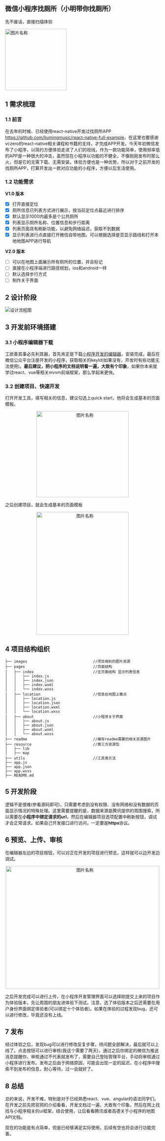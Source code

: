 ## 微信小程序找厕所（小明带你找厕所）
先不废话，直接扫描体验

<img src="./readme/bar_code.jpg" width = "200" height = "200" alt="图片名称" align=center />

## 1 需求梳理
### 1.1 前言
在去年的时候、已经使用react-native开发过找厕所APP <https://github.com/liumingmusic/react-native-full-example>，在这里也要感谢vczero的react-native相关课程和书籍的支持，才完成APP开发。今天年初微信发布了小程序，以简约方便体验走进了人们的视线，作为一款功能简单，使用频率低的APP是一种很大的冲击，虽然现在小程序以功能的不健全，不像刚刚发布时那么火，但是它的无需下载、无需安装，体验方便也是一种优势，所以对于之前开发的找厕所APP，打算开发出一款对应功能的小程序，方便以后生活使用。

### 1.2 功能需求
**V1.0 版本**
- [x] 打开直接定位
- [x] 厕所信息已列表方式进行展示，按当前定位点最近进行排序
- [x] 默认显示1000内最多是个公共厕所
- [x] 列表显示厕所名称、位置信息和步行距离
- [x] 列表页面具有刷新功能，以避免网络延迟，获取不到数据
- [x] 显示列表进行点直接打开微信自带地图，可以根据选择是否显示路线和打开本地地图APP进行导航

**V2.0 版本**
- [ ] 可以在地图上面展示所有厕所的位置，并且标记
- [ ] 直接在小程序端进行路径规划，ios和android一样
- [ ] 默认选择步行方式
- [ ] 制作关于界面

## 2 设计阶段
![设计流程图](./readme/flow_chart.png) 

## 3 开发前环境搭建
### 3.1 小程序编辑器下载
工欲善其事必先利其器，首先肯定是下载[小程序开发的编辑器](https://mp.weixin.qq.com/debug/wxadoc/dev/devtools/download.html)，安装完成，最后在微信公众平台注册开发的小程序，获取相关的keyId(如果没有，开发时有些功能无法使用)。**最后建议，把小程序的文档说明看一遍，大致有个印象**，如果你本来就学过react、vue等相关mvvm前端框架，那么学起来更快。

### 3.2 创建项目、快速开发
打开开发工具，填写相关的信息，建议勾选上quick start，他将会生成基本的页面模板。
<div  align="center">   
<img src="./readme/quick-start.png" width = "300" height = "280" alt="图片名称" align=center />
</div>

之后创建项目，就会生成基本的页面模板
<div  align="center">   
<img src="./readme/quick-page.png" width = "300" height = "400" alt="图片名称" align=center />
</div>

## 4 项目结构组织
```
├── images                              //项目用到的图片资源                                   
├── pages                               //页面结构
│   ├── index                           //主页面结构 显示列表信息
│   │   ├── index.js                    
│   │   ├── index.json                            
│   │   ├── index.wxml                          
│   │   └── index.wxss    
│   ├── location                        //信息在地图上撒点      
│   │   ├── location.js                              
│   │   ├── location.json                            
│   │   ├── location.wxml                          
│   │   └── location.wxss 
│   ├── about                           //小程序关于界面
│   │   ├── about.js                              
│   │   ├── about.json                            
│   │   ├── about.wxml                          
│   │   └── about.wxss                          
├── readme                              //编写readme需要的相关资源图片          
├── resource                            //第三方资源包
│   ├── lib        
│   ├── map                              
├── utils                               //工具类方法       
├── app.js                              
├── app.json     
├── app.wxss     
├── README.md                              
```
## 5 开发阶段
逻辑不是很难(参看源码即可)，只需要考虑到没有权限、没有网络和没有数据的页面显示情况的特殊处理。这里需要提醒的是，数据来源是腾讯提供的周围搜索，所以需要在**小程序中绑定请求的url**，然后在编辑器项目选项配置中刷新按钮，调试才会正常请求。如果自己开发接口进行访问，一定要是**https**协议。

## 6 预览、上传、审核
在编辑器左边的项目按钮，可以对正在开发的项目进行预览，这样就可以边开发边调试。
<div  align="center">   
<img src="./readme/test.png" width = "500" height = "400" alt="图片名称" align=center />
</div>

之后开发完成可以进行上传，在小程序开发管理界面可以选择刚提交上来的项目作为体验版本，先让周围的朋友进体验下测试。注意，选了体验版本之后还需要在用户身份界面绑定体验者(可以绑定十个体验者)。如果在体验的过程发现bug，还可以进行修改，毕竟还没有上线。

## 7 发布
经过体验之后，发现bug可以进行修改反复步骤，待问题全部解决，最后就可以上线了。点击按钮可以进行审核(我这个需要了两天)，通过之后你绑定的微信为推送消息提醒你，审核通过不代表就发布了，需要自己登陆管理平台，手动将审核通过小程序进行发布。发布之后由于网络原因，可能会出现一定的延迟，在小程序中搜索不到发布的信息，耐心等待，过一会就好了。

## 8 总结
总的来说，开发不难，特别是对于已经熟悉react、vue、angular的语法同学们。在开发之前先把官网的介绍看看，开发文档过一遍，大致有个印象。然后在网上找找与小程序相关的ui框架，结合使用，让后看看腾讯或者高德关于小程序的地图API文档。

现在的功能是有点简单，但是已经够满足实际使用，后续有空也将会进行功能完善。